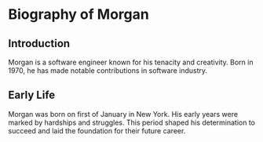 # Biography of Morgan

## Introduction
Morgan is a software engineer known for his tenacity and creativity. Born in 1970, he has made notable contributions in software industry.

## Early Life
Morgan was born on first of January in New York. His early years were marked by hardships and struggles. This period shaped his determination to succeed and laid the foundation for their future career.


